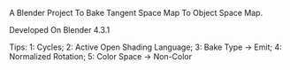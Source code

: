 A Blender Project To Bake Tangent Space Map To Object Space Map.

Developed On Blender 4.3.1

Tips:
  1: Cycles;
  2: Active Open Shading Language;
  3: Bake Type -> Emit;
  4: Normalized Rotation;
  5: Color Space -> Non-Color
